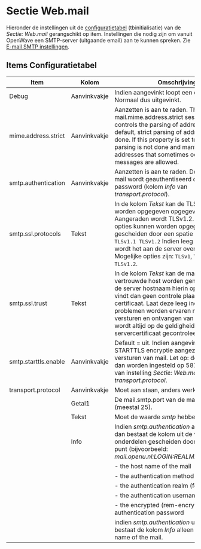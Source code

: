 # Sectie Web.mail

Hieronder de instellingen uit de [configuratietabel](README.md) (tbinitialisatie) van de _Sectie: Web.mail_ gerangschikt op item. Instellingen die nodig zijn om vanuit OpenWave een SMTP-server (uitgaande email) aan te kunnen spreken. Zie [E-mail SMTP instellingen](../email.md).

## Items Configuratietabel

| Item                 | Kolom        | Omschrijving                                                                   |
|----------------------|--------------|--------------------------------------------------------------------------------|
| Debug                | Aanvinkvakje | Indien aangevinkt loopt een debugger mee. Normaal dus uitgevinkt.              |
| mime.address.strict  | Aanvinkvakje | Aanzetten is aan te raden. The mail.mime.address.strict session property controls the parsing of address headers. By default, strict parsing of address headers is done. If this property is set to "false", strict parsing is not done and many illegal addresses that sometimes occur in real messages are allowed. |
| smtp.authentication  | Aanvinkvakje | Aanzetten is aan te raden. De te verzenden mail wordt geauthentiseerd op het password (kolom _Info_ van _transport.protocol_). |
| smtp.ssl.protocols   | Tekst        | In de kolom _Tekst_ kan de TLS-versie worden opgegeven opgegeven. Aangeraden wordt TLSv1.2. Meerdere opties kunnen worden opgegeven gescheiden door een spatie bijvoorbeeld: `TLSv1.1 TLSv1.2` Indien leeg gelaten dan wordt het aan de server overgelaten. Mogelijke opties zijn: `TLSv1`, `TLSv1.1`, `TLSv1.2`. |
| smtp.ssl.trust       | Tekst        | In de kolom _Tekst_ kan de mailserver als vertrouwde host worden gemarkeerd door de server hostnaam hierin op te slaan. Er vindt dan geen controle plaats op het server certificaat. Laat deze leeg indien geen problemen worden ervaren met het versturen en ontvangen van mail. Hierdoor wordt altijd op de geldigheid van het servercertificaat gecontroleerd. |
| smtp.starttls.enable | Aanvinkvakje | Default = uit. Indien aangevinkt dan wordt STARTTLS encryptie aangezet bij het versturen van mail. Let op: de poort moet dan worden ingesteld op 587. Zie _Getal1_ van instelling _Sectie: Web.mail en Item: transport.protocol_. |
| transport.protocol   | Aanvinkvakje | Moet aan staan, anders werkt de email niet.                                    |
|                      | Getal1       | De mail.smtp.port van de mailserver (meestal 25).                              |
|                      | Tekst        | Moet de waarde _smtp_ hebben.                                                  |
|                      | Info         | Indien _smtp.authentication_ aangevinkt is dan bestaat de kolom uit de volgende onderdelen gescheiden door een dubbele punt (bijvoorbeeld: _mail.openu.nl:LOGIN:REALM:sesam:12C34)_: |
|                      |              | - the host name of the mail                                                    |
|                      |              | - the authentication method                                                    |
|                      |              | - the authentication realm (for digest md5)                                    |
|                      |              | - the authentication username                                                  |
|                      |              | - the encrypted (rem-encryptie) authentication password                        |
|                      |              | indien _smtp.authentication_ uit staat, dan bestaat de kolom _Info_ alleen uit the host name of the mail. |
